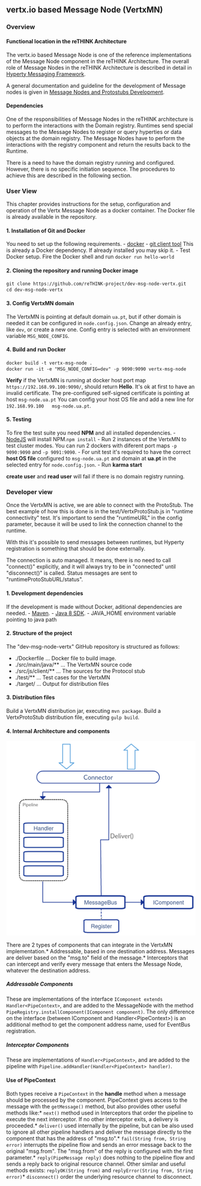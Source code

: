vertx.io based Message Node (VertxMN)
-------------------------------------

### Overview

#### Functional location in the reTHINK Architecture

The vertx.io based Message Node is one of the reference implementations of the Message Node component in the reTHINK Architecture. The overall role of Message Nodes in the reTHINK Architecture is described in detail in [Hyperty Messaging Framework](https://github.com/reTHINK-project/dev-service-framework/blob/d3.2-working-docs/docs/manuals/hyperty-messaging-framework.md).

A general documentation and guideline for the development of Message nodes is given in [Message Nodes and Protostubs Development](https://github.com/reTHINK-project/dev-service-framework/blob/d3.2-working-docs/docs/manuals/development-of-protostubs-and-msg-nodes.md).

#### Dependencies

One of the responsibilities of Message Nodes in the reTHINK architecture is to perform the interactions with the Domain registry. Runtimes send special messages to the Message Nodes to register or query hyperties or data objects at the domain registry. The Message Nodes have to perform the interactions with the registry component and return the results back to the Runtime.

There is a need to have the domain registry running and configured. However, there is no specific initiation sequence. The procedures to achieve this are described in the following section.

### User View

This chapter provides instructions for the setup, configuration and operation of the Vertx Message Node as a docker container. The Docker file is already available in the repository.

#### 1. Installation of Git and Docker

You need to set up the following requirements. - [docker](https://docs.docker.com/) - [git client tool](https://git-scm.com/downloads) This is already a Docker dependency. If already installed you may skip it. - Test Docker setup. Fire the Docker shell and run `docker run hello-world`

#### 2. Cloning the repository and running Docker image

```
git clone https://github.com/reTHINK-project/dev-msg-node-vertx.git
cd dev-msg-node-vertx
```

#### 3. Config VertxMN domain

The VertxMN is pointing at default domain `ua.pt`, but if other domain is needed it can be configured in `node.config.json`. Change an already entry, like `dev`, or create a new one. Config entry is selected with an environment variable `MSG_NODE_CONFIG`.

#### 4. Build and run Docker

```
docker build -t vertx-msg-node .
docker run -it -e "MSG_NODE_CONFIG=dev" -p 9090:9090 vertx-msg-node
```

**Verify** if the VertxMN is running at docker host port map `https://192.168.99.100:9090/`, should return **Hello**. It's ok at first to have an invalid certificate. The pre-configured self-signed certificate is pointing at host `msg-node.ua.pt` You can config your host OS file and add a new line for `192.168.99.100   msg-node.ua.pt`.

#### 5. Testing

To fire the test suite you need **NPM** and all installed dependencies. - [NodeJS](https://nodejs.org/en/) will install NPM.`
npm install
` - Run 2 instances of the VertxMN to test cluster modes. You can run 2 dockers with diferent port maps `-p 9090:9090` and `-p 9091:9090`. - For unit test it's required to have the correct **host OS file** configured to `msg-node.ua.pt` and domain at **ua.pt** in the selected entry for `node.config.json`. - Run **karma start**

**create user** and **read user** will fail if there is no domain registry running.

### Developer view

Once the VertxMN is active, we are able to connect with the ProtoStub. The best example of how this is done is in the test/VertxProtoStub.js in "runtime connectivity" test. It's important to send the "runtimeURL" in the config parameter, because it will be used to link the connection channel to the runtime.

With this it's possible to send messages between runtimes, but Hyperty registration is something that should be done externally.

The connection is auto managed. It means, there is no need to call "connect()" explicitly, and it will always try to be in "connected" until "disconnect()" is called. Status messages are sent to "runtimeProtoStubURL/status".

#### 1. Development dependencies

If the development is made without Docker, aditional dependencies are needed. - [Maven](https://maven.apache.org/install.html). - [Java 8 SDK](http://www.oracle.com/technetwork/java/javase/downloads/jdk8-downloads-2133151.html). - JAVA_HOME environment variable pointing to java path

#### 2. Structure of the project

The "dev-msg-node-vertx" GitHub repository is structured as follows:

-	./Dockerfile ... Docker file to build image.
-	./src/main/java/\** ... The VertxMN source code
-	./src/js/client/\** ... The sources for the Protocol stub
-	./test/\** ... Test cases for the VertxMN
-	./target/ ... Output for distribution files

#### 3. Distribution files

Build a VertxMN distribution jar, executing `mvn package`. Build a VertxProtoStub distribution file, executing `gulp build`.

#### 4. Internal Architecture and components

![](vertx_impl_arch.png)

There are 2 types of components that can integrate in the VertxMN implementation.* Addressable, based in one destination address. Messages are deliver based on the "msg.to" field of the message.* Interceptors that can intercept and verify every message that enters the Message Node, whatever the destination address.

##### Addressable Components

These are implementations of the interface `IComponent extends Handler<PipeContext>`, and are added to the MessageNode with the method `PipeRegistry.installComponent(IComponent component)`. The only difference on the interface (between IComponent and Handler\<PipeContext\>) is an additional method to get the component address name, used for EventBus registration.

##### Interceptor Components

These are implementations of `Handler<PipeContext>`, and are added to the pipeline with `Pipeline.addHandler(Handler<PipeContext> handler)`.

#### Use of PipeContext

Both types receive a `PipeContext` in the **handle** method when a message should be processed by the component. PipeContext gives access to the message with the `getMessage()` method, but also provides other useful methods like:* `next()` method used in Interceptors that order the pipeline to execute the next interceptor. If no other interceptor exits, a delivery is proceeded.* `deliver()` used internally by the pipeline, but can be also used to ignore all other pipeline handlers and deliver the message directly to the component that has the address of "msg.to".* `fail(String from, String error)` interrupts the pipeline flow and sends an error message back to the original "msg.from". The "msg.from" of the reply is configured with the first parameter.* `reply(PipeMessage reply)` does nothing to the pipeline flow and sends a reply back to original resource channel. Other similar and useful methods exists: `replyOK(String from)` and `replyError(String from, String error)`* `disconnect()` order the underlying resource channel to disconnect.
